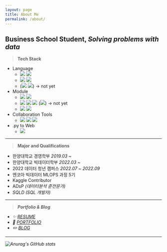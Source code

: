 ```yaml
---
layout: page
title: About Me
permalink: /about/
---
```


<!--![header](https://capsule-render.vercel.app/api?type=waving&color=auto&height=200&section=header&text=Data%20Blog&fontSize=50&animation=fadeIn&fontAlignY=30&desc=Data%20Exploration%20of%20Business%20College%20Students!&descAlignY=51&descAlign=62)-->

## Business School Student, *Solving problems with data*
> **Tech Stack**
* Language
  * ![](https://img.shields.io/badge/-Python-3776AB?&logo=Python&logoColor=white)
    ![](https://img.shields.io/badge/-Anaconda-44A833?&logo=Anaconda&logoColor=white)
  * ![](https://img.shields.io/badge/-R-276DC3?&logo=R&logoColor=white)
    ![](https://img.shields.io/badge/-RStudio-75AADB?&logo=RStudio&logoColor=white)
  * (![](https://img.shields.io/badge/-Java-276DC3?&logo=Java&logoColor=white)
    ![](https://img.shields.io/badge/-EclipseIDE-75AADB?&logo=EclipseIDE&logoColor=white)) -> not yet
* Module
  * ![](https://img.shields.io/badge/-NumPy-013243?&logo=NumPy&logoColor=white)
    ![](https://img.shields.io/badge/-pandas-150458?&logo=pandas&logoColor=white)
  * ![](https://img.shields.io/badge/-scikitlearn-F7931E?&logo=scikitlearn&logoColor=white)
    ![](https://img.shields.io/badge/-TensorFlow-FF6F00?&logo=TensorFlow&logoColor=white)
    ![](https://img.shields.io/badge/-Keras-D00000?&logo=Keras&logoColor=white)
    (![](https://img.shields.io/badge/-PyTorch-EE4C2C?&logo=PyTorch&logoColor=white)) -> not yet
  * ![](https://img.shields.io/badge/-Matplotlib-11557c?&logo=Matplotlib&logoColor=white)
    ![](https://img.shields.io/badge/-Plotly-3F4F75?&logo=Plotly&logoColor=white)
* Collaboration Tools
  * ![](https://img.shields.io/badge/-Git-F05032?&logo=Git&logoColor=white)
    ![](https://img.shields.io/badge/-Notion-000000?&logo=Notion&logoColor=white)
    ![](https://img.shields.io/badge/-Slack-4A154B?&logo=Slack&logoColor=white)
* .py to Web
  * ![](https://img.shields.io/badge/-Streamlit-FF4B4B?&logo=Streamlit&logoColor=white)
---
> **Major and Qualifications**
  * 한양대학교 경영학부 <I>2019.03 ~ </I> 
  * 한양대학교 빅데이터학부 <I>2022.03 ~ </I> 
  * 2022 데이터 청년 캠퍼스 <I>2022.07 ~ 2022.09</I> 
  * 엔코아 빅데이터 MLOPS 과정 5기
  * Kaggle Contributor
  * ADsP <I>(데이터분석 준전문가)<I>
  * SQLD <I>(SQL 개발자)<I>
---
> **Portfolio & Blog**
  * ✨  <I>[RESUME](https://dorae222.notion.site/72dd341546574243a2184b622f2b19ca)</I>    
  * 🌱  <I>[PORTFOLIO](https://dorae222.notion.site/72dd341546574243a2184b622f2b19ca)</I>      
  * ✏️  <I>[BLOG](https://dorae222.github.io/dorae22_blog/)</I>    
---
![Anurag's GitHub stats](https://github-readme-stats.vercel.app/api?username=dorae222)
<!--[![Top Langs](https://github-readme-stats.vercel.app/api/top-langs/?username=dorae222)](https://github.com/dorae222/github-readme-stats)-->

